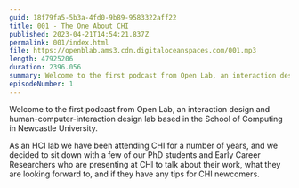 ```yaml
---
guid: 18f79fa5-5b3a-4fd0-9b89-9583322aff22
title: 001 - The One About CHI
published: 2023-04-21T14:54:21.837Z
permalink: 001/index.html
file: https://openblab.ams3.cdn.digitaloceanspaces.com/001.mp3
length: 47925206
duration: 2396.056
summary: Welcome to the first podcast from Open Lab, an interaction design and human-computer-interaction design lab based in the School of Computing in Newcastle University.
episodeNumber: 1
---
```


Welcome to the first podcast from Open Lab, an interaction design and human-computer-interaction design lab based in the School of Computing in Newcastle University.

As an HCI lab we have been attending CHI for a number of years, and we decided to sit down with a few of our PhD students and Early Career Researchers who are presenting at CHI to talk about their work, what they are looking forward to, and if they have any tips for CHI newcomers.
